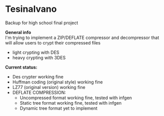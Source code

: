 # TesinaIvano
Backup for high school final project

<b>General info</b><br>
I'm trying to implement a ZIP/DEFLATE compressor and decompressor that will allow users to crypt their compressed files
<ul>
<li>light crypting with DES</li>
<li>heavy crypting with 3DES</li>
</ul>

<b>Current status: </b>
<ul>
  <li>Des crypter working fine</li>
  <li>Huffman coding (original style) working fine</li>
  <li>LZ77 (original version) working fine</li>
  <li>DEFLATE COMPRESSION:
    <ul>
    <li>Uncompressed format working fine, tested with infgen</li>
    <li>Static tree format working fine, tested with infgen</li>
    <li>Dynamic tree format yet to implement</li>
    </ul>
  </li>
 </ul>
